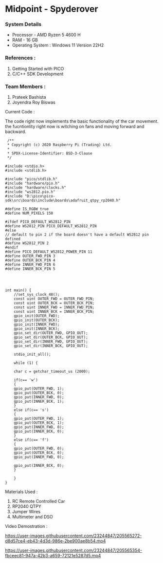# Midpoint - Spyderover

### System Details
- Processor - AMD Ryzen 5 4600 H
- RAM - 16 GB
- Operating System : Windows 11 Version 22H2

### References : 
1) Getting Started with PICO 
2) C/C++ SDK Development

### Team Members : 
1) Prateek Bashista
2) Joyendra Roy Biswas



Current Code :

The code right now implements the basic functionality of the car movement. the fucntionlity right now is witching on fans and moving forward and backward.

```
 /**
 * Copyright (c) 2020 Raspberry Pi (Trading) Ltd.
 *
 * SPDX-License-Identifier: BSD-3-Clause
 */

#include <stdio.h>
#include <stdlib.h>

#include "pico/stdlib.h"
#include "hardware/pio.h"
#include "hardware/clocks.h"
#include "ws2812.pio.h"
#include "D:\pico\pico-sdk\src\boards\include\boards\adafruit_qtpy_rp2040.h"

#define IS_RGBW true
#define NUM_PIXELS 150

#ifdef PICO_DEFAULT_WS2812_PIN
#define WS2812_PIN PICO_DEFAULT_WS2812_PIN
#else
// default to pin 2 if the board doesn't have a default WS2812 pin defined
#define WS2812_PIN 2
#endif
#define PICO_DEFAULT_WS2812_POWER_PIN 11
#define OUTER_FWD_PIN 3
#define OUTER_BCK_PIN 4
#define INNER_FWD_PIN 6
#define INNER_BCK_PIN 5




int main() {
    //set_sys_clock_48();
    const uint OUTER_FWD = OUTER_FWD_PIN;
    const uint OUTER_BCK = OUTER_BCK_PIN;
    const uint INNER_FWD = INNER_FWD_PIN;
    const uint INNER_BCK = INNER_BCK_PIN;
    gpio_init(OUTER_FWD);
    gpio_init(OUTER_BCK);
    gpio_init(INNER_FWD);
    gpio_init(INNER_BCK);
    gpio_set_dir(OUTER_FWD, GPIO_OUT);
    gpio_set_dir(OUTER_BCK, GPIO_OUT);
    gpio_set_dir(INNER_FWD, GPIO_OUT);
    gpio_set_dir(INNER_BCK, GPIO_OUT);
    
    stdio_init_all();
    
    while (1) {

    char c = getchar_timeout_us (2000);

    if(c== 'w')
    {
    gpio_put(OUTER_FWD, 1);
    gpio_put(OUTER_BCK, 0);
    gpio_put(INNER_FWD, 0);
    gpio_put(INNER_BCK, 1);
    }
    else if(c== 's')
    {
    gpio_put(OUTER_FWD, 1);
    gpio_put(OUTER_BCK, 1);
    gpio_put(INNER_FWD, 0);
    gpio_put(INNER_BCK, 0);
    }
    else if(c== 'f')
    {
    gpio_put(OUTER_FWD, 0);
    gpio_put(OUTER_BCK, 0);
    gpio_put(INNER_FWD, 0);

    gpio_put(INNER_BCK, 0);
    }

    }
}
```
Materials Used : 
1) RC Remote Controlled Car
2) RP2040 QTPY 
3) Jumper  Wires
4) Multimeter and DSO

Video Demostration : 



https://user-images.githubusercontent.com/23244847/205565272-d8d57ce4-eb43-4d3d-986e-2be900ae8b54.mp4





https://user-images.githubusercontent.com/23244847/205565354-fbceec81-947a-42b3-a659-72121e5287d5.mp4



